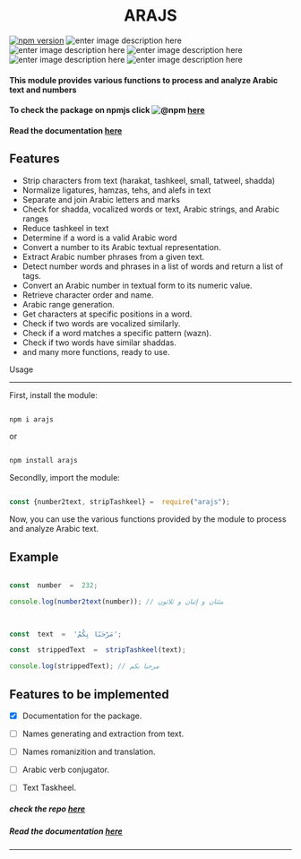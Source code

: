 
<h1  align="center">ARAJS</h1>

[![npm version](https://badge.fury.io/js/arajs.svg)](https://badge.fury.io/js/arajs) ![enter image description here](https://img.shields.io/npm/dw/arajs) ![enter image description here](https://img.shields.io/bundlephobia/min/arajs) ![enter image description here](https://img.shields.io/github/repo-size/mdanok/arajs) ![enter image description here](https://img.shields.io/github/license/mdanok/arajs) ![enter image description here](https://img.shields.io/github/commit-activity/m/mdanok/arajs)

#### This module provides various functions to process and analyze Arabic **text** and **numbers**

#### To check the package on npmjs click ![@npm](https://avatars.githubusercontent.com/u/6078720?s=20&v=4) [here](https://www.npmjs.com/package/arajs)

#### Read the documentation [here](https://mdanok.gitbook.io/arajs/)


Features
--------

* Strip characters from text (harakat, tashkeel, small, tatweel, shadda)
* Normalize ligatures, hamzas, tehs, and alefs in text
* Separate and join Arabic letters and marks
* Check for shadda, vocalized words or text, Arabic strings, and Arabic ranges
* Reduce tashkeel in text
* Determine if a word is a valid Arabic word
* Convert a number to its Arabic textual representation.
* Extract Arabic number phrases from a given text.
* Detect number words and phrases in a list of words and return a list of tags.
* Convert an Arabic number in textual form to its numeric value.
* Retrieve character order and name.
* Arabic range generation.
* Get characters at specific positions in a word.
* Check if two words are vocalized similarly.
* Check if a word matches a specific pattern (wazn).
* Check if two words have similar shaddas.
* and many more functions, ready to use.

Usage

-----

First, install the module:

```javascript

npm i arajs

```

or

```javascript

npm install arajs

```

Secondlly, import the module:

```javascript

const {number2text, stripTashkeel} =  require("arajs");

```

Now, you can use the various functions provided by the module to process and analyze Arabic text.

Example
-------

```javascript

const  number  =  232;

console.log(number2text(number)); // مئتان و إثنان و ثلاثون

  

const  text  =  'مَرْحَبًا بِكُمْ';

const  strippedText  =  stripTashkeel(text);

console.log(strippedText); // مرحبا بكم

```

Features to be implemented
-------

* [X] Documentation for the package.

* [ ] Names generating and extraction from text.

* [ ] Names romanizition and translation.

* [ ] Arabic verb conjugator.

* [ ] Text Taskheel.

##### check the repo [here](https://www.github.com/mdanok/arajs)

##### Read the documentation [here](https://mdanok.gitbook.io/arajs/)

-------
